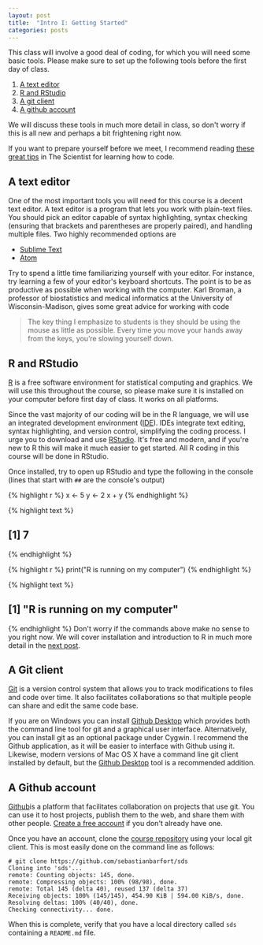 ```yaml
---
layout: post
title:  "Intro I: Getting Started"
categories: posts
---
```


This class will involve a good deal of coding, for which you will need some basic tools. Please make sure to set up the following tools before the first day of class.

1. [A text editor](#a-text-editor)
2. [R and RStudio](#r-and-rstudio)
3. [A git client](#a-git-client)
4. [A github account](#a-github-account)  

We will discuss these tools in much more detail in class, so don't worry if this is all new and perhaps a bit frightening right now.

If you want to prepare yourself before we meet, I recommend reading [these great tips](http://www.the-scientist.com/?articles.view/articleNo/43632/title/Get-With-the-Program/) in The Scientist for learning how to code.

## A text editor

One of the most important tools you will need for this course is a decent text editor. A text editor is a program that lets you work with plain-text files. You should pick an editor capable of syntax highlighting, syntax checking (ensuring that brackets and parentheses are properly paired), and handling multiple files. Two highly recommended options are

- [Sublime Text](http://www.sublimetext.com/)
- [Atom](https://atom.io/)

Try to spend a little time familiarizing yourself with your editor. For instance, try learning a few of your editor's keyboard shortcuts. The point is to be as productive as possible when working with the computer.
Karl Broman, a professor of biostatistics and medical informatics at the University of Wisconsin-Madison, gives some great advice for working with code

> The key thing I emphasize to students is they should be using the mouse as
> little as possible. Every time you move your hands away from the keys,
> you’re slowing yourself down.

## R and RStudio

[R](http://www.r-project.org/) is a free software environment for statistical computing and graphics. We will use this throughout the course, so please make sure it is installed on your computer before first day of class. It works on all platforms.

Since the vast majority of our coding will be in the R language, we will use an integrated development environment ([IDE](http://en.wikipedia.org/wiki/Integrated_development_environment)). IDEs integrate text editing, syntax highlighting, and version control,
simplifying the coding process. I urge you to download and use [RStudio](http://www.rstudio.com/). It's free and modern, and if you're new to R this will make it much easier to get started. All R coding in this course will be done in RStudio.

Once installed, try to open up RStudio and type the following in the console (lines that start with `##` are the console's output)


{% highlight r %}
x <- 5
y <- 2
x + y
{% endhighlight %}



{% highlight text %}
## [1] 7
{% endhighlight %}



{% highlight r %}
print("R is running on my computer")
{% endhighlight %}



{% highlight text %}
## [1] "R is running on my computer"
{% endhighlight %}
Don't worry if the commands above make no sense to you right now. We will cover installation and introduction to R in much more detail in the [next post](xxx).

## A Git client

[Git](http://git-scm.com) is a version control system that allows you to track modifications to files and code over time. It also facilitates collaborations so that multiple people can share and edit the same code base.

If you are on Windows you can install [Github Desktop](https://desktop.github.com) which provides both the command line tool for git and a graphical user interface. Alternatively, you can install git as an optional package under Cygwin. I recommend the Github application, as it will be easier to interface with Github using it. Likewise, modern versions of Mac OS X have a command line git client installed by default, but the [Github Desktop](https://desktop.github.com) tool is a recommended addition.

## A Github account

[Github](http://github.com)is a platform that facilitates collaboration on projects that use git. You can use it to host projects, publish them to the web, and share them with other people. [Create a free account](https://help.github.com/articles/signing-up-for-a-new-github-account/) if you don't already have one.

Once you have an account, clone the [course repository](https://github.com/sebastianbarfort/sds) using your local git client. This is most easily done on the command line as follows:

    # git clone https://github.com/sebastianbarfort/sds
	Cloning into 'sds'...
	remote: Counting objects: 145, done.
	remote: Compressing objects: 100% (98/98), done.
	remote: Total 145 (delta 40), reused 137 (delta 37)
	Receiving objects: 100% (145/145), 454.90 KiB | 594.00 KiB/s, done.
	Resolving deltas: 100% (40/40), done.
	Checking connectivity... done.

When this is complete, verify that you have a local directory called ``sds`` containing a ``README.md`` file.

